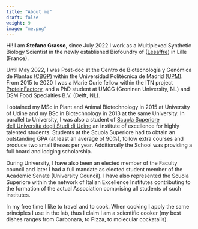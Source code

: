 ```yaml
---
title: "About me"
draft: false
weight: 9
image: "me.png"
---
```


Hi! I am **Stefano Grasso**, since July 2022 I work as a Multiplexed Synthetic Biology Scientist in the newly established Biofoundry of ([Lesaffre](http://www.lesaffre.com/)) in Lille (France). 

Until May 2022, I was Post-doc at the Centro de Biotecnología y Genómica de Plantas ([CBGP](http://www.cbgp.upm.es/)) within the Universidad Politécnica de Madrid ([UPM](https://www.upm.es/)). From 2015 to 2020 I was a Marie Curie fellow within the ITN project [ProteinFactory](http://proteinfactory-msca-itn.eu/), and a PhD student at UMCG (Groninen University, NL) and DSM Food Specialties B.V. (Delft, NL). 

I obtained my MSc in Plant and Animal Biotechnology in 2015 at University of Udine and my BSc in Biotechnology in 2013 at the same University. In parallel to University, I was also a student of [Scuola Superiore dell'Università degli Studi di Udine](https://scuolasuperiore.uniud.it/) an institute of excellence for highly talented students. Students at the Scuola Superiore had to obtain an outstanding GPA (at least an average of 90%), follow extra courses and produce two small theses per year. Additionally the School was providing a full board and lodging scholarship. 

During University, I have also been an elected member of the Faculty council and later I had a full mandate as elected student member of the Academic Senate (University Council). I have also represented the Scuola Superiore within the network of Italian Excellence Institutes contributing to the formation of the actual Association comprising all students of such institutes.

In my free time I like to travel and to cook. When cooking I apply the same principles I use in the lab, thus I claim I am a scientific cooker (my best dishes ranges from Carbonara, to Pizza, to molecular cockatails).

